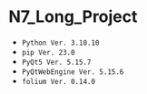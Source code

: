 # N7_Long_Project

- `Python Ver. 3.10.10`
- `pip Ver. 23.0`
- `PyQt5 Ver. 5.15.7`
- `PyQtWebEngine Ver. 5.15.6`
- `folium Ver. 0.14.0`